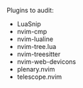 Plugins to audit:
- LuaSnip
- nvim-cmp
- nvim-lualine
- nvim-tree.lua
- nvim-treesitter
- nvim-web-devicons
- plenary.nvim
- telescope.nvim


